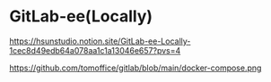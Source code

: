 # GitLab-ee(Locally)

https://hsunstudio.notion.site/GitLab-ee-Locally-1cec8d49edb64a078aa1c1a13046e657?pvs=4

https://github.com/tomoffice/gitlab/blob/main/docker-compose.png
